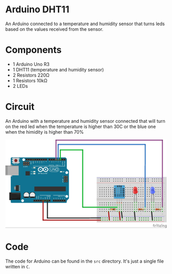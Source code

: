# Arduino DHT11

An Arduino connected to a temperature and humidity sensor that turns leds based on the values received from the sensor.

# Components

* 1 Arduino Uno R3
* 1 DHT11 (temperature and humidity sensor)
* 2 Resistors 220Ω
* 1 Resistors 10kΩ
* 2 LEDs

# Circuit

An Arduino with a temperature and humidity sensor connected that will turn on the red led when the temperature is higher than 30C or the blue one when the himidity is higher than 70%

![Circuit Preview](doc/arduino-DHT-11.jpg)

# Code

The code for Arduino can be found in the `src` directory. It's just a single file written in `C`.
